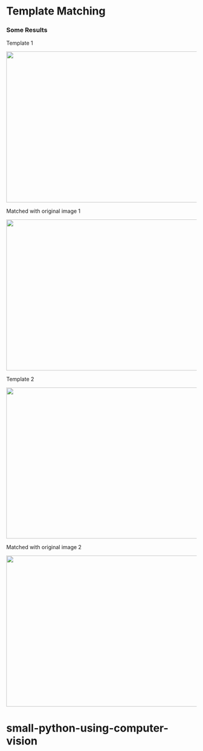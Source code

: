 # Template Matching

### Some Results


Template 1

<img src="https://github.com/akshaybhatia10/ComputerVison-Projects/blob/master/TemplateMatching/Example%20-%20Template%201.png" alt="" data-canonical-src="https://github.com/akshaybhatia10/ComputerVison-Projects/blob/master/TemplateMatching/Example%20-%20Template%201.png" width="600" height="400" />

Matched with original image 1

<img src="https://github.com/akshaybhatia10/ComputerVison-Projects/blob/master/TemplateMatching/Example%20-%20Matched%201.png" alt="" data-canonical-src="https://github.com/akshaybhatia10/ComputerVison-Projects/blob/master/TemplateMatching/Example%20-%20Matched%201.png" width="600" height="400" />



Template 2

<img src="https://github.com/akshaybhatia10/ComputerVison-Projects/blob/master/TemplateMatching/Example%20-%20Template%202.png" alt="" data-canonical-src="https://github.com/akshaybhatia10/ComputerVison-Projects/blob/master/TemplateMatching/Example%20-%20Template%202.png" width="600" height="400" />

Matched with original image 2

<img src="https://github.com/akshaybhatia10/ComputerVison-Projects/blob/master/TemplateMatching/Example%20-%20Matched%202.png" alt="" data-canonical-src="https://github.com/akshaybhatia10/ComputerVison-Projects/blob/master/TemplateMatching/Example%20-%20Matched%202.png" width="600" height="400" />

# small-python-using-computer-vision
